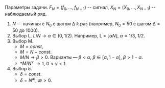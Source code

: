 Параметры задачи. 
$F_N = (f_0,\ldots,f_{N-1})$ -- сигнал, $X_N = (X_0,\ldots,X_{N-1})$ -- наблюдаемый ряд.

1. $N$ — начиная с $N_0$  c шагом $∆$ $k$ раз (например, $N_0 = 50$ с шагом $∆ = 50$ до $1000$). 
2. Выбор L. 
	$L/N \to \alpha \in (0, 1/2)$. Например, L = $\lfloor \alpha N \rfloor$, $\alpha = 1/3$, $1/2$. 
3. Выбор M. 
	* $M = const$, 
	* $M = N − const$. 
	* $M/N \to β > 0$. Варианты — $β < α$, $β \in [\alpha, 1 − α]$,  $β > 1 − α$. 
	* *$M/{N^γ}$ $\to 1$,  $0 < γ < 1.$ 
4. Выбор δ. 
	* $δ = const$. 
	* $δ = N^{æ}$, $æ > 0$.